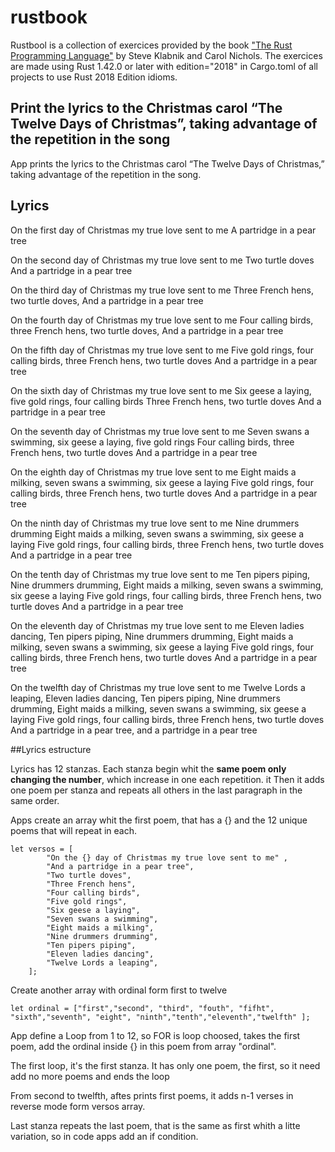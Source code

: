 # rustbook
Rustbool is a collection of exercices provided by the book ["The Rust Programming Language"](https://doc.rust-lang.org/book/title-page.html) by Steve Klabnik and Carol Nichols.
The exercices are made using Rust 1.42.0 or later with edition="2018" in Cargo.toml of all projects to use Rust 2018 Edition idioms. 

## Print the lyrics to the Christmas carol “The Twelve Days of Christmas”, taking advantage of the repetition in the song

App prints the lyrics to the Christmas carol “The Twelve Days of Christmas,” taking advantage of the repetition in the song.

## Lyrics

On the first day of Christmas my true love sent to me
A partridge in a pear tree

On the second day of Christmas my true love sent to me
Two turtle doves
And a partridge in a pear tree

On the third day of Christmas my true love sent to me
Three French hens, 
two turtle doves,
And a partridge in a pear tree

On the fourth day of Christmas my true love sent to me
Four calling birds, 
three French hens, 
two turtle doves,
And a partridge in a pear tree

On the fifth day of Christmas my true love sent to me
Five gold rings, 
four calling birds, 
three French hens, 
two turtle doves
And a partridge in a pear tree

On the sixth day of Christmas my true love sent to me
Six geese a laying, 
five gold rings, 
four calling birds
Three French hens, 
two turtle doves
And a partridge in a pear tree

On the seventh day of Christmas my true love sent to me
Seven swans a swimming, 
six geese a laying, 
five gold rings
Four calling birds, 
three French hens, 
two turtle doves
And a partridge in a pear tree

On the eighth day of Christmas my true love sent to me
Eight maids a milking, 
seven swans a swimming, 
six geese a laying
Five gold rings, 
four calling birds, 
three French hens, 
two turtle doves
And a partridge in a pear tree

On the ninth day of Christmas my true love sent to me
Nine drummers drumming
Eight maids a milking, 
seven swans a swimming, 
six geese a laying
Five gold rings, 
four calling birds, 
three French hens, 
two turtle doves
And a partridge in a pear tree

On the tenth day of Christmas my true love sent to me
Ten pipers piping,
Nine drummers drumming,
Eight maids a milking, 
seven swans a swimming, 
six geese a laying
Five gold rings, 
four calling birds, 
three French hens, 
two turtle doves
And a partridge in a pear tree

On the eleventh day of Christmas my true love sent to me
Eleven ladies dancing,
Ten pipers piping,
Nine drummers drumming,
Eight maids a milking, 
seven swans a swimming, 
six geese a laying
Five gold rings, 
four calling birds, 
three French hens, 
two turtle doves
And a partridge in a pear tree

On the twelfth day of Christmas my true love sent to me
Twelve Lords a leaping,
Eleven ladies dancing,
Ten pipers piping,
Nine drummers drumming,
Eight maids a milking, 
seven swans a swimming, 
six geese a laying
Five gold rings, 
four calling birds, 
three French hens, 
two turtle doves
And a partridge in a pear tree, and a partridge in a pear tree

##Lyrics estructure

Lyrics has 12 stanzas. 
Each stanza begin whit the **same poem only changing the number**, which increase in one each repetition. it Then it adds one poem per stanza
and repeats all others in the last paragraph in the same order.

Apps create an array whit the first poem, that has a {} and the 12 unique poems that will repeat in each.

```
let versos = [
        "On the {} day of Christmas my true love sent to me" ,
        "And a partridge in a pear tree",
        "Two turtle doves",
        "Three French hens",
        "Four calling birds",
        "Five gold rings",
        "Six geese a laying",
        "Seven swans a swimming",
        "Eight maids a milking",
        "Nine drummers drumming",
        "Ten pipers piping",
        "Eleven ladies dancing",
        "Twelve Lords a leaping",
    ];
```

Create another array with ordinal form first to twelve

```
let ordinal = ["first","second", "third", "fouth", "fifht", "sixth","seventh", "eight", "ninth","tenth","eleventh","twelfth" ];
```

App define a Loop from 1 to 12, so FOR is loop choosed, takes the first poem, add the ordinal inside {} in this poem from array "ordinal".

The first loop, it's the first stanza. It has only one poem, the first, so it need add no more poems and ends the loop

From second to twelfth, aftes prints first poems, it adds n-1 verses in reverse mode form versos array.

Last stanza repeats the last poem, that is the same as first whith a litte variation, so in code apps add an if condition.


